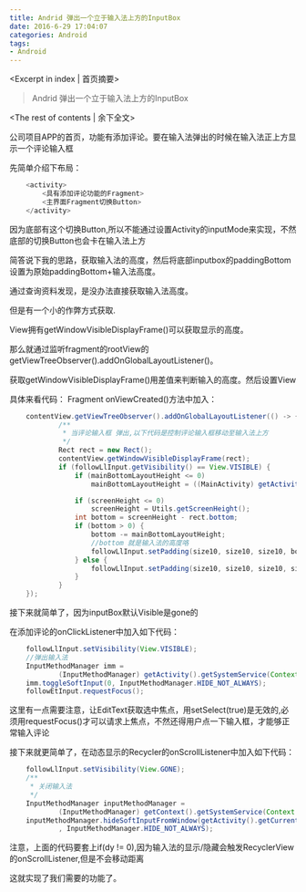 ```yaml
---
title: Andrid 弹出一个立于输入法上方的InputBox
date: 2016-6-29 17:04:07
categories: Android
tags:
- Android
---
```

<Excerpt in index | 首页摘要> 
>Andrid 弹出一个立于输入法上方的InputBox  
>
<!-- more -->
<The rest of contents | 余下全文>  
  
公司项目APP的首页，功能有添加评论。要在输入法弹出的时候在输入法正上方显示一个评论输入框  
  
先简单介绍下布局：
```java
	<activity>
		<具有添加评论功能的Fragment>
		<主界面Fragment切换Button>
	</activity>  
```
因为底部有这个切换Button,所以不能通过设置Activity的inputMode来实现，不然底部的切换Button也会卡在输入法上方  
  
简答说下我的思路，获取输入法的高度，然后将底部inputbox的paddingBottom设置为原始paddingBottom+输入法高度。  
  
通过查询资料发现，是没办法直接获取输入法高度。  
  
但是有一个小的作弊方式获取.  
  
View拥有getWindowVisibleDisplayFrame()可以获取显示的高度。  
  
那么就通过监听fragment的rootView的getViewTreeObserver().addOnGlobalLayoutListener()。  
  
获取getWindowVisibleDisplayFrame()用差值来判断输入的高度。然后设置View  
  
具体来看代码：
Fragment onViewCreated()方法中加入：
```java
	contentView.getViewTreeObserver().addOnGlobalLayoutListener(() -> {
            /**
             * 当评论输入框 弹出,以下代码是控制评论输入框移动至输入法上方
             */
            Rect rect = new Rect();
            contentView.getWindowVisibleDisplayFrame(rect);
            if (followLlInput.getVisibility() == View.VISIBLE) {
                if (mainBottomLayoutHeight <= 0)
                    mainBottomLayoutHeight = ((MainActivity) getActivity()).getBottomLayout().getHeight();

                if (screenHeight <= 0)
                    screenHeight = Utils.getScreenHeight();
                int bottom = screenHeight - rect.bottom;
                if (bottom > 0) {
                    bottom -= mainBottomLayoutHeight;
					//bottom 就是输入法的高度咯
                    followLlInput.setPadding(size10, size10, size10, bottom + size10);
                } else {
                    followLlInput.setPadding(size10, size10, size10, size10);
                }
            }
    });  
```
接下来就简单了，因为inputBox默认Visible是gone的  
  
在添加评论的onClickListener中加入如下代码：  
```java
	followLlInput.setVisibility(View.VISIBLE);
	//弹出输入法
    InputMethodManager imm =
            (InputMethodManager) getActivity().getSystemService(Context.INPUT_METHOD_SERVICE);
    imm.toggleSoftInput(0, InputMethodManager.HIDE_NOT_ALWAYS);
    followEtInput.requestFocus();  
```
这里有一点需要注意，让EditText获取选中焦点，用setSelect(true)是无效的,必须用requestFocus()才可以请求上焦点，不然还得用户点一下输入框，才能够正常输入评论  
  
接下来就更简单了，在动态显示的Recycler的onScrollListener中加入如下代码：  
```java
	followLlInput.setVisibility(View.GONE);
    /**
     * 关闭输入法
     */
    InputMethodManager inputMethodManager =
            (InputMethodManager) getContext().getSystemService(Context.INPUT_METHOD_SERVICE);
    inputMethodManager.hideSoftInputFromWindow(getActivity().getCurrentFocus().getWindowToken()
            , InputMethodManager.HIDE_NOT_ALWAYS);  
```
注意，上面的代码要套上if(dy != 0),因为输入法的显示/隐藏会触发RecyclerView的onScrollListener,但是不会移动距离  
  
这就实现了我们需要的功能了。